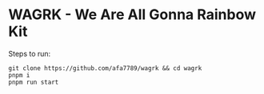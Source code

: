 # WAGRK - We Are All Gonna Rainbow Kit

Steps to run:

```
git clone https://github.com/afa7789/wagrk && cd wagrk
pnpm i
pnpm run start
```